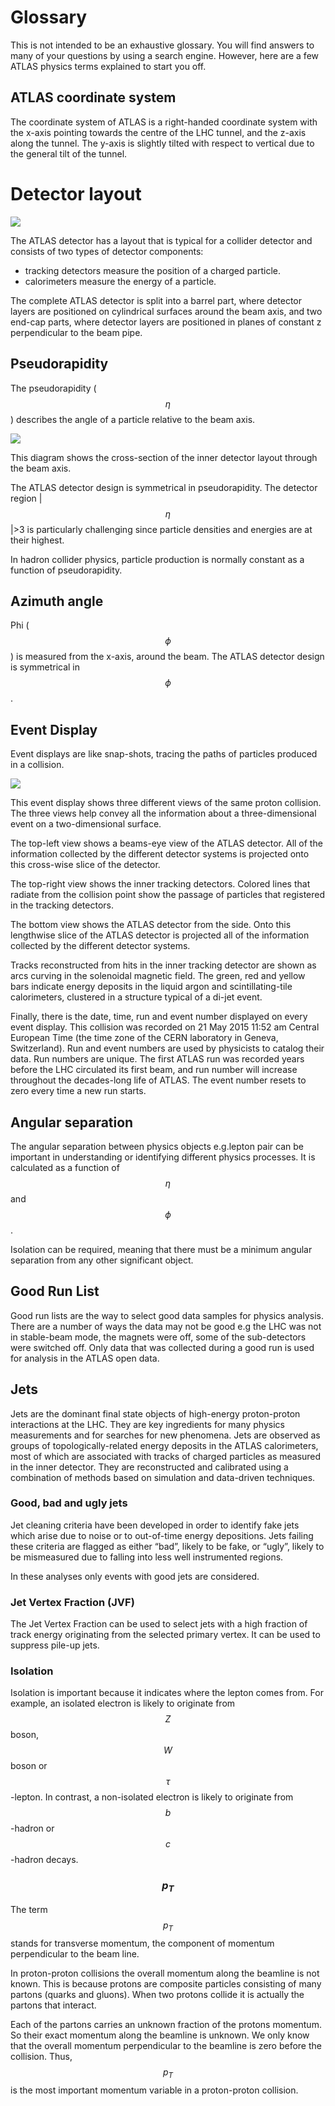 # Glossary

This is not intended to be an exhaustive glossary.  You will find answers to many of your questions by using a search engine.  However, here are a few ATLAS physics terms explained to start you off.

## ATLAS coordinate system

The coordinate system of ATLAS is a right-handed coordinate system with the x-axis pointing towards the centre of the LHC tunnel, and the z-axis along the tunnel. The y-axis is slightly tilted with respect to vertical due to the general tilt of the tunnel. 


# Detector layout

![](Pictures/ATLASImage.jpg)

The ATLAS detector has a layout that is typical for a collider detector and consists of two types of detector components: 
* tracking detectors measure the position of a charged particle.
* calorimeters measure the energy of a particle. 

The complete ATLAS detector is split into a barrel part, where detector layers are positioned on cylindrical surfaces around the beam axis, and two end-cap parts, where detector layers are positioned in planes of constant z perpendicular to the beam pipe.

## Pseudorapidity 

The pseudorapidity ($$\eta$$) describes the angle of a particle relative to the beam axis.  


![](Pictures/figs_atlas_FigID26-mod-011107.png)

This diagram shows the cross-section of the inner detector layout through the beam axis.

The ATLAS detector design is symmetrical in pseudorapidity. 
The detector region |$$\eta$$|>3 is particularly challenging since particle densities and energies are at their highest.

In hadron collider physics, particle production is normally constant as a function of pseudorapidity.  


## Azimuth angle

Phi ($$\phi$$) is measured from the x-axis, around the beam.
The ATLAS detector design is symmetrical in $$\phi$$.



## Event Display

Event displays are like snap-shots, tracing the paths of particles produced in a collision.

![](Pictures/JiveXML_265573_4417696_fromRAW-noCone.jpg)

This event display shows three different views of the same proton collision. The three views help convey all the information about a three-dimensional event on a two-dimensional surface.

The top-left view shows a beams-eye view of the ATLAS detector. All of the information collected by the different detector systems is projected onto this cross-wise slice of the detector.

The top-right view shows the inner tracking detectors.
Colored lines that radiate from the collision point show the passage of particles that registered in the tracking detectors.

The bottom view shows the ATLAS detector from the side. Onto this lengthwise slice of the ATLAS detector is projected all of the information collected by the different detector systems.

Tracks reconstructed from hits in the inner tracking detector are shown as arcs curving in the solenoidal magnetic field. The green, red and yellow bars indicate energy deposits in the liquid argon and scintillating-tile calorimeters, clustered in a structure typical of a di-jet event. 

Finally, there is the date, time, run and event number displayed on every event display. This collision was recorded on 21 May 2015 11:52 am Central European Time (the time zone of the CERN laboratory in Geneva, Switzerland). Run and event numbers are used by physicists to catalog their data. Run numbers are unique. The first ATLAS run was recorded years before the LHC circulated its first beam, and run number will increase throughout the decades-long life of ATLAS. The event number resets to zero every time a new run starts.



## Angular separation

The angular separation between physics objects e.g.lepton pair can be important in understanding or identifying different physics processes.
It is calculated as a function of $$\eta$$ and $$\phi$$.


Isolation can be required, meaning that there must be a minimum angular separation from any other significant object.

## Good Run List
Good run lists are the way to select good data samples for physics analysis. 
There are a number of ways the data may not be good e.g the LHC was not in stable-beam mode, the magnets were off, some of the sub-detectors were switched off.
Only data that was collected during a good run is used for analysis in the ATLAS open data.

## Jets

Jets are the dominant final state objects of high-energy proton-proton interactions at the LHC. They are key ingredients for many physics measurements and for searches for new phenomena. Jets are observed as groups of topologically-related energy deposits in the ATLAS calorimeters, most of which are associated with tracks of charged particles as measured in the inner detector. They are reconstructed and calibrated using a combination of methods based on simulation and data-driven techniques.

### Good, bad and ugly jets
Jet cleaning criteria have been developed in order to identify fake jets which arise due to noise or to out-of-time energy depositions. Jets failing these criteria are flagged as either “bad”, likely to be fake, or “ugly”, likely to be mismeasured due to falling into less well instrumented regions.

In these analyses only events with good jets are considered.

### Jet Vertex Fraction (JVF)
The Jet Vertex Fraction can be used to select jets with a high fraction of track energy originating from the selected primary vertex.  It can be used to suppress pile-up jets. 

### Isolation

Isolation is important because it indicates where the lepton comes from. For example, an isolated electron is likely to originate from $$Z$$ boson, $$W$$ boson or $$τ$$-lepton.
In contrast, a non-isolated electron is likely to originate from $$b$$-hadron or $$c$$-hadron decays.

### $$p_T$$

The term $$p_T$$ stands for transverse momentum, the component of momentum perpendicular to the beam line.

In proton-proton collisions the overall momentum along the beamline is not known. This is because protons are composite particles consisting of many partons (quarks and gluons). When two protons collide it is actually the partons that interact.

Each of the partons carries an unknown fraction of the protons momentum. So their exact momentum along the beamline is unknown. We only know that the overall momentum perpendicular to the beamline is zero before the collision. Thus, $$p_T$$
is the most important momentum variable in a proton-proton collision.